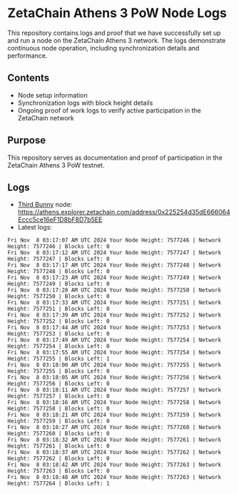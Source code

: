 # ZetaChain Athens 3 PoW Node Logs
This repository contains logs and proof that we have successfully set up and run a node on the ZetaChain Athens 3 network. The logs demonstrate continuous node operation, including synchronization details and performance.

## Contents
- Node setup information
- Synchronization logs with block height details
- Ongoing proof of work logs to verify active participation in the ZetaChain network

## Purpose
This repository serves as documentation and proof of participation in the ZetaChain Athens 3 PoW testnet.

## Logs

- [Third Bunny](https://thirdbunny.xyz/) node: https://athens.explorer.zetachain.com/address/0x225254d35dE666064Eccc5ce16eF1D8bF8D7b5EE
- Latest logs:
```
Fri Nov  8 03:17:07 AM UTC 2024 Your Node Height: 7577246 | Network Height: 7577246 | Blocks Left: 0
Fri Nov  8 03:17:12 AM UTC 2024 Your Node Height: 7577247 | Network Height: 7577247 | Blocks Left: 0
Fri Nov  8 03:17:17 AM UTC 2024 Your Node Height: 7577248 | Network Height: 7577248 | Blocks Left: 0
Fri Nov  8 03:17:23 AM UTC 2024 Your Node Height: 7577249 | Network Height: 7577249 | Blocks Left: 0
Fri Nov  8 03:17:28 AM UTC 2024 Your Node Height: 7577250 | Network Height: 7577250 | Blocks Left: 0
Fri Nov  8 03:17:33 AM UTC 2024 Your Node Height: 7577251 | Network Height: 7577251 | Blocks Left: 0
Fri Nov  8 03:17:39 AM UTC 2024 Your Node Height: 7577252 | Network Height: 7577252 | Blocks Left: 0
Fri Nov  8 03:17:44 AM UTC 2024 Your Node Height: 7577253 | Network Height: 7577253 | Blocks Left: 0
Fri Nov  8 03:17:49 AM UTC 2024 Your Node Height: 7577254 | Network Height: 7577254 | Blocks Left: 0
Fri Nov  8 03:17:55 AM UTC 2024 Your Node Height: 7577254 | Network Height: 7577255 | Blocks Left: 1
Fri Nov  8 03:18:00 AM UTC 2024 Your Node Height: 7577255 | Network Height: 7577255 | Blocks Left: 0
Fri Nov  8 03:18:05 AM UTC 2024 Your Node Height: 7577256 | Network Height: 7577256 | Blocks Left: 0
Fri Nov  8 03:18:11 AM UTC 2024 Your Node Height: 7577257 | Network Height: 7577257 | Blocks Left: 0
Fri Nov  8 03:18:16 AM UTC 2024 Your Node Height: 7577258 | Network Height: 7577258 | Blocks Left: 0
Fri Nov  8 03:18:21 AM UTC 2024 Your Node Height: 7577259 | Network Height: 7577259 | Blocks Left: 0
Fri Nov  8 03:18:27 AM UTC 2024 Your Node Height: 7577260 | Network Height: 7577260 | Blocks Left: 0
Fri Nov  8 03:18:32 AM UTC 2024 Your Node Height: 7577261 | Network Height: 7577261 | Blocks Left: 0
Fri Nov  8 03:18:37 AM UTC 2024 Your Node Height: 7577262 | Network Height: 7577262 | Blocks Left: 0
Fri Nov  8 03:18:42 AM UTC 2024 Your Node Height: 7577263 | Network Height: 7577263 | Blocks Left: 0
Fri Nov  8 03:18:48 AM UTC 2024 Your Node Height: 7577263 | Network Height: 7577264 | Blocks Left: 1
```
